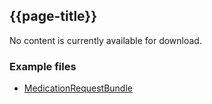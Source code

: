 ## {{page-title}}

No content is currently available for download.

### Example files

- [MedicationRequestBundle](https://simplifier.net/gp-connect---direct-care-apis---r4/e35f0382-ac2e-47f9-9164-afd7d6adf952/$download?format=json)